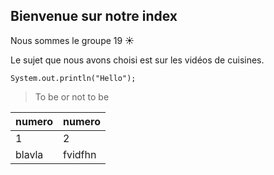 
## Bienvenue sur notre index

Nous sommes le groupe 19 ☀️

Le sujet que nous avons choisi est sur les vidéos de cuisines.

`System.out.println("Hello");`

> To be or not to be

| numero      | numero      |
| ----------- | ----------- |
| 1           | 2           |
| blavla      | fvidfhn     |
